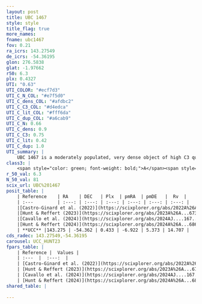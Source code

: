 ```yaml
---
layout: post
title: UBC 1467
style: style
title_flag: true
more_names: 
fname: ubc1467
fov: 0.21
ra_icrs: 143.27549
de_icrs: -54.36195
glon: 276.5838
glat: -1.97662
r50: 6.3
plx: 0.4327
UTI: "0.63"
UTI_COLOR: "#ecf7d3"
UTI_C_N_COL: "#e7f5d0"
UTI_C_dens_COL: "#afdbc2"
UTI_C_C3_COL: "#d4edca"
UTI_C_lit_COL: "#fff6da"
UTI_C_dup_COL: "#a6cab9"
UTI_C_N: 0.66
UTI_C_dens: 0.9
UTI_C_C3: 0.75
UTI_C_lit: 0.42
UTI_C_dup: 1.0
UTI_summary: |
    UBC 1467 is a moderately populated, very dense object of high C3 quality. It was recently reported in the literature.
class3: |
    <span style="color: green; font-weight: bold;">A</span><span style="color: #FFC300; font-weight: bold;">B</span>
r_50_val: 6.3
N_50_val: 81
scix_url: UBC%201467
posit_table: |
    | Reference    | RA    | DEC   | Plx  | pmRA  | pmDE   |  Rv  |
    | :---         | :---: | :---: | :---: | :---: | :---: | :---: |
    |[Castro-Ginard et al. (2022)](https://scixplorer.org/abs/2022A%26A...661A.118C) | 143.29 | -54.37 | 0.44 | -6.92 | 5.4 | -- |
    |[Hunt & Reffert (2023)](https://scixplorer.org/abs/2023A%26A...673A.114H) | 143.271 | -54.367 | 0.433 | -6.918 | 5.349 | -1.652 |
    |[Cavallo et al. (2024)](https://scixplorer.org/abs/2024AJ....167...12C) | 143.264 | -54.361 | 0.435 | -- | -- | -- |
    |[Hunt & Reffert (2024)](https://scixplorer.org/abs/2024A%26A...686A..42H) | 143.271 | -54.367 | 0.433 | -6.918 | 5.349 | -1.652 |
    | **UCC** |143.275 | -54.362 | 0.433 | -6.922 | 5.373 | 14.707 | 
cds_radec: 143.27549,-54.36195
carousel: UCC_HUNT23
fpars_table: |
    | Reference |  Values |
    | :---  |  :---:  |
    | [Castro-Ginard et al. (2022)](https://scixplorer.org/abs/2022A%26A...661A.118C) | `AV=1.646, Dist=2460, logAge=8.264` |
    | [Hunt & Reffert (2023)](https://scixplorer.org/abs/2023A%26A...673A.114H) | `AV50=1.792, diffAV50=2.7, MOD50=11.658, logAge50=8.075` |
    | [Cavallo et al. (2024)](https://scixplorer.org/abs/2024AJ....167...12C) | `AV50=1.83, dMod50=11.48, logAge50=8.45, [Fe/H]50=0.08` |
    | [Hunt & Reffert (2024)](https://scixplorer.org/abs/2024A%26A...686A..42H) | `MassJ=321.269` |
shared_table: |
    
---
```

